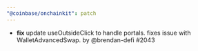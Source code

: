 ```yaml
---
"@coinbase/onchainkit": patch
---
```


- **fix** update useOutsideClick to handle portals. fixes issue with WalletAdvancedSwap. by @brendan-defi #2043
